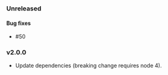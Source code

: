 ### Unreleased

#### Bug fixes

- #50

### v2.0.0

- Update dependencies (breaking change requires node 4).

